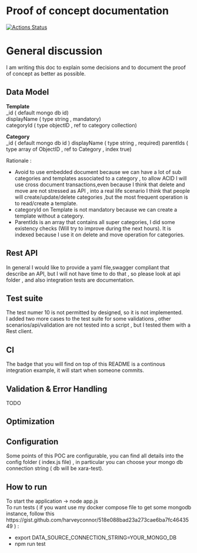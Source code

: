 # Proof of concept documentation

[![Actions Status](https://github.com/xara-server-test/xara-test-alessandro/workflows/Node%20CI/badge.svg)](https://github.com/xara-server-test/xara-test-alessandro/actions)


<h1>General discussion</h1>
I am writing this doc to explain some decisions and to document the proof of concept as better as possible. <br>

<h2>Data Model</h2>
<strong>Template</strong><br>
_id ( default mongo db id)<br>
displayName ( type string , mandatory)<br>
categoryId ( type objectID , ref to category collection)<br>

<strong>Category</strong><br>
_id ( default mongo db id )
displayName ( type string , required)
parentIds ( type array of ObjectID , ref to Category , index true)

Rationale : 
<ul>
    <li>
        Avoid to use embedded document because we can have a lot of sub categories and templates associated to a category , to allow ACID I will use cross document transactions,even because I think that delete and move are not stressed as API , into a real life scenario I think that people will create/update/delete categories ,but the most frequent operation is to read/create a template.
    </li>
    <li>categoryId on Template is not mandatory because we can create a template without a category.
    </li>
    <li>
        ParentIds is an array that contains all super categories, I did some existency checks (Will try to improve during the next hours).
        It is indexed because I use it on delete and move operation for categories.
    </li>
</ul>

<h2>Rest API</h2>
In general I would like to provide a yaml file,swagger compliant that describe an API, but I will not have time to do that , so please look at api folder , and also integration tests are documentation. <br>


<h2>Test suite</h2>
The test numer 10 is not permitted by designed, so it is not implemented.<br>
I added two more cases to the test suite for some validations , other scenarios/api/validation are not tested into a script , but I tested them with a Rest client.

<h2>CI</h2>
The badge that you will find on top of this README is a continous integration example, it will start when someone commits.

<h2>Validation & Error Handling</h2>
TODO

<h2>Optimization</h2>

<h2>Configuration</h2>
Some points of this POC are configurable, you can find all details into the config folder ( index.js file) , in particular you can choose your mongo db connection string ( db will be xara-test).

<h2>How to run</h2>
To start the application -> node app.js <br>
To run tests ( if you want use my docker compose file to get some mongodb instance, follow this https://gist.github.com/harveyconnor/518e088bad23a273cae6ba7fc4643549 ) :
<ul>
    <li>export DATA_SOURCE_CONNECTION_STRING=YOUR_MONGO_DB</li>
    <li>
        npm run test
    </li>
</ul>

